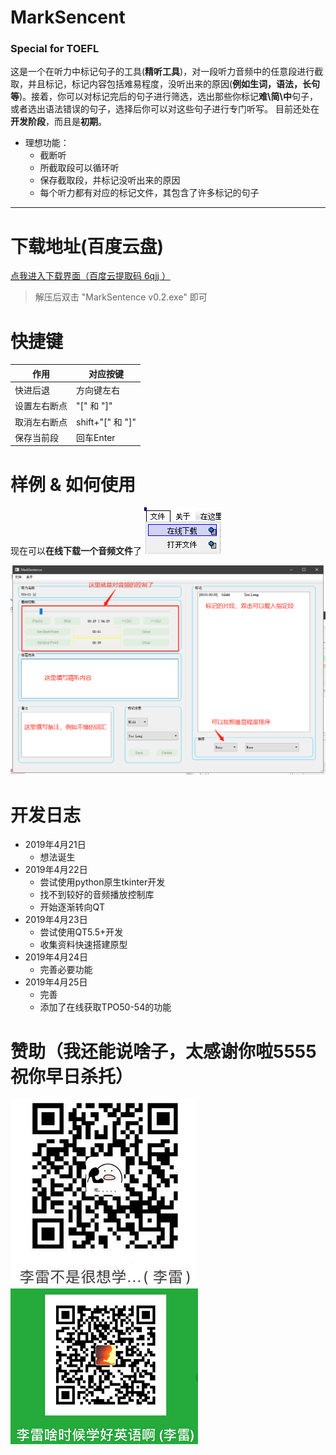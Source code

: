 # MarkSencent
### Special for TOEFL

这是一个在听力中标记句子的工具(**精听工具**)，对一段听力音频中的任意段进行截取，并且标记，标记内容包括难易程度，没听出来的原因(**例如生词，语法，长句等**)。接着，你可以对标记完后的句子进行筛选，选出那些你标记**难\简\中**句子，或者选出语法错误的句子，选择后你可以对这些句子进行专门听写。 目前还处在**开发阶段**，而且是**初期**。

- 理想功能：
	- 截断听
	- 所截取段可以循环听
	- 保存截取段，并标记没听出来的原因
	- 每个听力都有对应的标记文件，其包含了许多标记的句子
---
 
# 下载地址(百度云盘)

[点我进入下载界面（百度云提取码 6qjj ）](https://pan.baidu.com/s/17GPSgcjjJYMYi2c1kRFiag)

> 解压后双击 "MarkSentence v0.2.exe" 即可

# 快捷键

|作用|	对应按键|
| ------ | ------ |
|快进后退	|方向键左右|
|设置左右断点|	"[" 和 "]"|
|取消左右断点|	shift+"[" 和 "]"|
|保存当前段	|回车Enter|

# 样例 & 如何使用

现在可以**在线下载一个音频文件**了
![](./samples/use02.png)

![](./samples/use03.png)

# 开发日志
- 2019年4月21日 
	- 想法诞生
- 2019年4月22日 
	- 尝试使用python原生tkinter开发
	- 找不到较好的音频播放控制库
	- 开始逐渐转向QT
- 2019年4月23日 
	- 尝试使用QT5.5+开发
	- 收集资料快速搭建原型
- 2019年4月24日 
	- 完善必要功能
- 2019年4月25日
	- 完善
	- 添加了在线获取TPO50-54的功能
	
# 赞助（我还能说啥子，太感谢你啦5555 祝你早日杀托）
![](./samples/pay_ali.png)
![](./samples/pay_wechat.png)